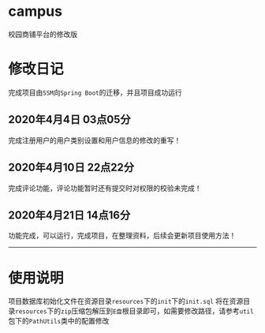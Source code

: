 # campus
校园商铺平台的修改版

# 修改日记
完成项目由`SSM`向`Spring Boot`的迁移，并且项目成功运行

## 2020年4月4日 03点05分
完成注册用户的用户类别设置和用户信息的修改的重写！

## 2020年4月10日 22点22分
完成评论功能，评论功能暂时还有提交时对权限的校验未完成！

## 2020年4月21日 14点16分
功能完成，可以运行，完成项目，在整理资料，后续会更新项目使用方法！


-----

# 使用说明
项目数据库初始化文件在资源目录`resources`下的`init`下的`init.sql`
将在资源目录`resources`下的`zip`压缩包解压到`E盘`根目录即可，如需要修改路径，请参考`util`包下的`PathUtils`类中的配置修改